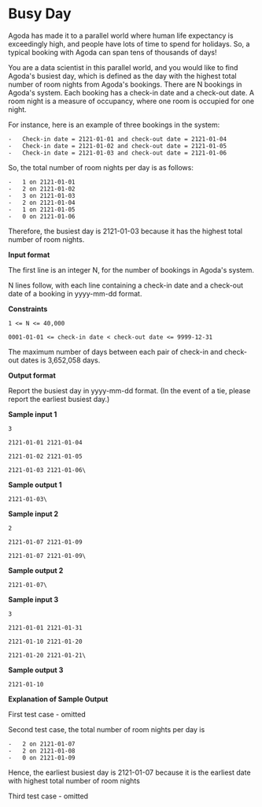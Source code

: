 # Busy Day

Agoda has made it to a parallel world where human life expectancy is exceedingly high, and people have lots of time to spend for holidays. So, a typical booking with Agoda can span tens of thousands of days!

You are a data scientist in this parallel world, and you would like to find Agoda's busiest day, which is defined as the day with the highest total number of room nights from Agoda's bookings. There are N bookings in Agoda's system. Each booking has a check-in date and a check-out date. A room night is a measure of occupancy, where one room is occupied for one night.

For instance, here is an example of three bookings in the system:

```
-   Check-in date = 2121-01-01 and check-out date = 2121-01-04
-   Check-in date = 2121-01-02 and check-out date = 2121-01-05
-   Check-in date = 2121-01-03 and check-out date = 2121-01-06
```

So, the total number of room nights per day is as follows:
```
-   1 on 2121-01-01
-   2 on 2121-01-02
-   3 on 2121-01-03
-   2 on 2121-01-04
-   1 on 2121-01-05
-   0 on 2121-01-06
```
Therefore, the busiest day is 2121-01-03 because it has the highest total number of room nights.

**Input format**

The first line is an integer N, for the number of bookings in Agoda's system.

N lines follow, with each line containing a check-in date and a check-out date of a booking in yyyy-mm-dd format.

**Constraints**
```
1 <= N <= 40,000

0001-01-01 <= check-in date < check-out date <= 9999-12-31
```
The maximum number of days between each pair of check-in and check-out dates is 3,652,058 days.

**Output format**

Report the busiest day in yyyy-mm-dd format. (In the event of a tie, please report the earliest busiest day.)

**Sample input 1**
```
3

2121-01-01 2121-01-04

2121-01-02 2121-01-05

2121-01-03 2121-01-06\
```

**Sample output 1**
```
2121-01-03\
```

**Sample input 2**
```
2

2121-01-07 2121-01-09

2121-01-07 2121-01-09\
```

**Sample output 2**
```
2121-01-07\
```

**Sample input 3**
```
3

2121-01-01 2121-01-31

2121-01-10 2121-01-20

2121-01-20 2121-01-21\
```

**Sample output 3**
```
2121-01-10
```

**Explanation of Sample Output**

First test case - omitted

Second test case, the total number of room nights per day is
```
-   2 on 2121-01-07
-   2 on 2121-01-08
-   0 on 2121-01-09
```

Hence, the earliest busiest day is 2121-01-07 because it is the earliest date with highest total number of room nights

Third test case - omitted
